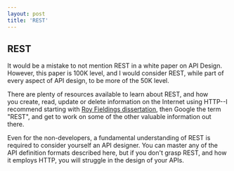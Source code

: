 ```yaml
---
layout: post
title: 'REST'
---
```

<h2>REST</h2>
<p>It would be a mistake to not mention REST in a white paper on API Design. However, this paper is 100K level, and I would consider REST, while part of every aspect of API design, to be more of the 50K level.&nbsp;</p>
<p>There are plenty of resources available to learn about REST, and how you&nbsp;create, read, update or delete information on the Internet using HTTP--I recommend starting with <a href="http://www.ics.uci.edu/~fielding/pubs/dissertation/top.htm">Roy Fieldings dissertation</a>, then Google the term "REST", and get to work on some of the other valuable information out there.</p>
<p>Even for the non-developers, a fundamental understanding of REST is required to consider yourself an API designer. You can master any of the API definition formats described here, but if you don't grasp REST, and how it employs HTTP, you will struggle in the design of your APIs.</p>
